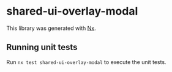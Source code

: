 # shared-ui-overlay-modal

This library was generated with [Nx](https://nx.dev).

## Running unit tests

Run `nx test shared-ui-overlay-modal` to execute the unit tests.
